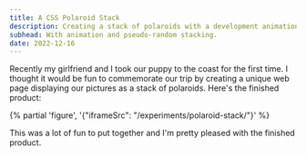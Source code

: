 ```yaml
---
title: A CSS Polaroid Stack
description: Creating a stack of polaroids with a development animation and pseudo-random stacking.
subhead: With animation and pseudo-random stacking.
date: 2022-12-16
---
```


Recently my girlfriend and I took our puppy to the coast for the first time. I thought it would be fun to commemorate our trip by creating a unique web page displaying our pictures as a stack of polaroids. Here's the finished product:

{% partial 'figure', '{"iframeSrc": "/experiments/polaroid-stack/"}' %}

This was a lot of fun to put together and I'm pretty pleased with the finished product.
